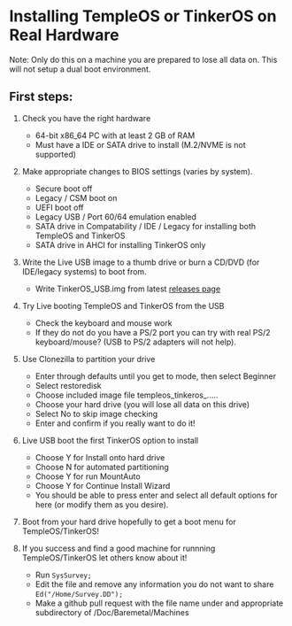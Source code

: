 # Installing TempleOS or TinkerOS on Real Hardware

Note: Only do this on a machine you are prepared to lose all data on.  This will not setup a dual boot environment.

## First steps:

1) Check you have the right hardware
   - 64-bit x86_64 PC with at least 2 GB of RAM
   - Must have a IDE or SATA drive to install (M.2/NVME is not supported)

3) Make appropriate changes to BIOS settings (varies by system).
   - Secure boot off
   - Legacy / CSM boot on
   - UEFI boot off
   - Legacy USB / Port 60/64 emulation enabled
   - SATA drive in Compatability / IDE / Legacy for installing both TempleOS and TinkerOS
   - SATA drive in AHCI for installing TinkerOS only

4) Write the Live USB image to a thumb drive or burn a CD/DVD (for IDE/legacy systems) to boot from.
   - Write TinkerOS_USB.img from latest [releases page](https://github.com/tinkeros/TinkerOS/releases) 

5) Try Live booting TempleOS and TinkerOS from the USB
   - Check the keyboard and mouse work
   - If they do not do you have a PS/2 port you can try with real PS/2 keyboard/mouse? (USB to PS/2 adapters will not help).

6) Use Clonezilla to partition your drive
   - Enter through defaults until you get to mode, then select Beginner
   - Select restoredisk
   - Choose included image file templeos_tinkeros_.....
   - Choose your hard drive (you will lose all data on this drive)
   - Select No to skip image checking
   - Enter and confirm if you really want to do it!
     
7) Live USB boot the first TinkerOS option to install
   - Choose Y for Install onto hard drive
   - Choose N for automated partitioning
   - Choose Y for run MountAuto
   - Choose Y for Continue Install Wizard
   - You should be able to press enter and select all default options for here (or modify them as you desire).

8) Boot from your hard drive hopefully to get a boot menu for TempleOS/TinkerOS!

9) If you success and find a good machine for runnning TempleOS/TinkerOS let others know about it!
   - Run `SysSurvey;`
   - Edit the file and remove any information you do not want to share `Ed("/Home/Survey.DD");`
   - Make a github pull request with the file name under and appropriate subdirectory of /Doc/Baremetal/Machines 
